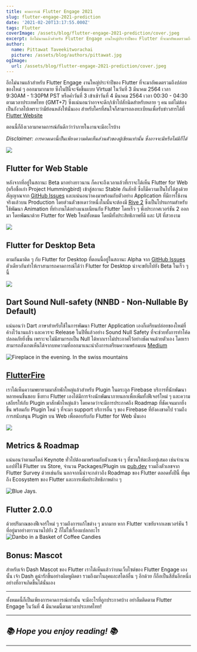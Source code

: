 ```yaml
---
title: คาดการณ์ Flutter Engage 2021
slug: flutter-engage-2021-prediction
date: '2021-02-20T13:17:55.000Z'
tags: Flutter
coverImage: /assets/blog/flutter-engage-2021-prediction/cover.jpeg
excerpt: อีกไม่นานแล้วสำหรับ Flutter Engage งานใหญ่ประจำปีของ Flutter ที่จะมาอัพเดตรวมถึงปล่อยของใหม่ ๆ ออกมามากมาย ตอนนี้ก็ถึงเวลามาคาดการณ์กันดีกว่าว่าภายในงานจะมีอะไรบ้าง
author:
  name: Pittawat Taveekitworachai
  picture: /assets/blog/authors/pittawat.jpg
ogImage:
  url: /assets/blog/flutter-engage-2021-prediction/cover.jpeg
---
```


อีกไม่นานแล้วสำหรับ Flutter Engage งานใหญ่ประจำปีของ Flutter ที่จะมาอัพเดตรวมถึงปล่อยของใหม่ ๆ ออกมามากมาย ซึ่งในปีนี้จะจัดขึ้นแบบ Virtual ในวันที่ 3 มีนาคม 2564 เวลา 9:30AM - 1:30PM PST หรือค่ำวันที่ 3 เข้าเช้าวันที่ 4 มีนาคม 2564 เวลา 00:30 - 04:30 ตามเวลาประเทศไทย (GMT+7) ซึ่งแน่นอนว่าอาจจะดึก/เช้าไปสักนิดสำหรับหลาย ๆ คน แต่ไม่ต้องเป็นกังวลไปเพราะว่ามีย้อนหลังให้นั่นเอง สำหรับใครที่สนใจก็สามารถลงทะเบียนเพื่อรับข่าวสารได้ที่ [Flutter Website](https://events.flutter.dev)

ตอนนี้ก็ถึงเวลามาคาดการณ์กันดีกว่าว่าภายในงานจะมีอะไรบ้าง

*Disclaimer: การคาดเดานี้เป็นเพียงความคิดเห็นส่วนตัวของผู้เขียนเท่านั้น ซึ่งอาจจะมีหรือไม่มีก็ได้*

![](https://images.unsplash.com/photo-1542744095-291d1f67b221?crop=entropy&amp;cs=tinysrgb&amp;fit=max&amp;fm=jpg&amp;ixid=MXwxMTc3M3wwfDF8c2VhcmNofDN8fHdlYnxlbnwwfHx8&amp;ixlib=rb-1.2.1&amp;q=80&amp;w=2000)
## Flutter for Web Stable

หลังจากที่อยู่ในสถานะ Beta มาอย่างยาวนาน ก็คงจะถึงเวลาแล้วที่เราจะได้เห็น Flutter for Web (หรือชื่อเก่า Project Hummingbird) เข้าสู่สถานะ Stable กันสักที ซึ่งก็มีความเป็นไปได้สูงด้วย สัญญาณจาก [GitHub Issues](https://github.com/flutter/flutter/pull/76433) และแน่นอนว่าคงมาพร้อมกับตัวอย่าง Application ที่มีการใช้งานจริงแล้วบน Production โดยส่วนตัวขอเดาว่าหนึ่งในนั้นจะต้องมี [Rive 2](https://rive.app) ซึ่งเป็นโปรแกรมสำหรับใช้พัฒนา Animation ที่ทำงานได้อย่างแนบเนียนกับ Flutter โดยเร็ว ๆ พึ่งประกาศเวอร์ชัน 2 ออกมา โดยพัฒนาด้วย Flutter for Web ใหม่ทั้งหมด โดยมีทั้งประสิทธิภาพที่ดี และ UI ที่สวยงาม

![](https://images.unsplash.com/photo-1593642532400-2682810df593?crop=entropy&amp;cs=tinysrgb&amp;fit=max&amp;fm=jpg&amp;ixid=MXwxMTc3M3wxfDF8c2VhcmNofDF8fGRlc2t0b3B8ZW58MHx8fA&amp;ixlib=rb-1.2.1&amp;q=80&amp;w=2000)
##  Flutter for Desktop Beta

ตามกันมาติด ๆ กับ Flutter for Desktop ที่ตอนนี้อยู่ในสถานะ Alpha จาก [GitHub Issues](https://github.com/flutter/flutter/pull/76433) ตัวเดียวกันทำให้เราสามารถคาดการณ์ได้ว่า Flutter for Desktop น่าจะขยับไปยัง Beta ในเร็ว ๆ นี้

![](https://images.unsplash.com/photo-1564900132589-61cd95f9bd84?crop=entropy&amp;cs=tinysrgb&amp;fit=max&amp;fm=jpg&amp;ixid=MXwxMTc3M3wwfDF8c2VhcmNofDR8fGRhcnR8ZW58MHx8fA&amp;ixlib=rb-1.2.1&amp;q=80&amp;w=2000)
## Dart Sound Null-safety (NNBD - Non-Nullable By Default)

แน่นอนว่า Dart ภาษาสำหรับใช้ในการพัฒนา Flutter Application เองก็เตรียมปล่อยของใหม่ที่ค้างไว้นานแล้ว และควรจะ Release ในปีที่แล้วอย่าง Sound Null Safety ที่จะช่วยทั้งการทำโค้ดปลอดภัยยิ่งขึ้น เพราะจะไม่มีสามารถเป็น Null ได้หากเราไม่ประกาศไว้อย่างชัดเจนด้วยตัวเอง โดยเราสามารถสังเกตเห็นได้จากบทความที่ออกมาแนะนำถึงการเตรียมความพร้อมบน [Medium](https://medium.com/dartlang/preparing-the-dart-and-flutter-ecosystem-for-null-safety-e550ce72c010)

![Fireplace in the evening. In the swiss mountains](https://images.unsplash.com/photo-1556191325-0e553d4de1fb?crop=entropy&amp;cs=tinysrgb&amp;fit=max&amp;fm=jpg&amp;ixid=MXwxMTc3M3wwfDF8c2VhcmNofDM2fHxmaXJlfGVufDB8fHw&amp;ixlib=rb-1.2.1&amp;q=80&amp;w=2000)
## [FlutterFire](https://firebase.flutter.dev)

เราได้เห็นความพยายามมาสักพักใหญ่แล้วสำหรับ Plugin ในตระกูล Firebase บริการที่นักพัฒนาหลายคนชื่นชอบ ซึ่งทาง Flutter เองได้มีการจ้างนักพัฒนาภายนอกเพื่อเพิ่มทั้งฟีเจอร์ใหม่ ๆ และความเสถียรให้กับ Plugin มาสักพักใหญ่แล้ว โดยคาดว่าจะมีการประกาศถึง Roadmap ที่ชัดเจนมากยิ่งขึ้น พร้อมกับ Plugin ใหม่ ๆ ที่จะมา support บริการอื่น ๆ ของ Firebase ที่ยังคงขาดไป รวมถึงการสนับสนุน Plugin บน Web เพื่อตอบรับกับ Flutter for Web นั่นเอง

![](https://images.unsplash.com/photo-1590103514966-5e2a11c13e21?crop=entropy&amp;cs=tinysrgb&amp;fit=max&amp;fm=jpg&amp;ixid=MXwxMTc3M3wwfDF8c2VhcmNofDJ8fHJvYWRtYXB8ZW58MHx8fA&amp;ixlib=rb-1.2.1&amp;q=80&amp;w=2000)
## Metrics & Roadmap

แน่นอนว่าตามสไตล์ Keynote ทั่วไปต้องมาพร้อมกับตัวเลขเจ๋ง ๆ ที่ชวนให้ตะลึงอยู่เสมอ เช่นจำนวนแอปที่ใช้ Flutter บน Store​, จำนวน Packages/Plugin บน [pub.dev](https://pub.dev) รวมถึงตัวเลขจาก Flutter Survey ด้วยเช่นกัน นอกจากนี้น่าจะกล่าวถึง Roadmap ของ Flutter ตลอดทั้งปีนี้ ที่พูดถึง Ecosystem ของ Flutter และการเพิ่มประสิทธิภาพต่าง ๆ

![Blue Jays.](https://images.unsplash.com/photo-1579273168832-1c6639363dad?crop=entropy&amp;cs=tinysrgb&amp;fit=max&amp;fm=jpg&amp;ixid=MXwxMTc3M3wwfDF8c2VhcmNofDh8fHR3b3xlbnwwfHx8&amp;ixlib=rb-1.2.1&amp;q=80&amp;w=2000)
## Flutter 2.0.0

ด้วยปริมาณของฟีเจอร์ใหม่ ๆ รวมถึงการแก้ไขต่าง ๆ มากมาย หาก Flutter จะขยับจากเลขเวอร์ชัน 1 ที่อยู่มาอย่างยาวนานไปยัง 2 ก็ไม่ใช่เรื่องแปลกอะไร
![Danbo in a Basket of Coffee Candies](https://images.unsplash.com/photo-1576342334534-8a104dc1af24?crop=entropy&amp;cs=tinysrgb&amp;fit=max&amp;fm=jpg&amp;ixid=MXwxMTc3M3wwfDF8c2VhcmNofDc1fHxtYXNjb3R8ZW58MHx8fA&amp;ixlib=rb-1.2.1&amp;q=80&amp;w=2000)
## Bonus: Mascot

สำหรับเจ้า Dash Mascot ของ Flutter เราได้เห็นแล้วว่าบนเว็บไซต์ของ Flutter Engage เองนั้น เจ้า Dash ดูน่ารักขึ้นอย่างผิดหูผิดตา รวมถึงมาในลุคและสไตล์อื่น ๆ อีกด้วย ก็ถือเป็นสีสันอีกหนึ่งอย่างที่อาจเกิดขึ้นได้นั่นเอง

---

ทั้งหมดนี้ก็เป็นเพียงการคาดการณ์เท่านั้น จะมีอะไรที่ถูกประกาศบ้าง อย่าลืมติดตาม Flutter Engage ในวันที่ 4 มีนาคมนี้ตามเวลาประเทศไทย!

---

## *📚 Hope you enjoy reading! 📚*

---
